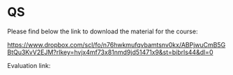 # QS

Please find below the link to download the material for the course:

https://www.dropbox.com/scl/fo/n76hwkmufqvbamtsnv0kx/ABPjwuCmB5GBtQu3KvV2EJM?rlkey=hvjx4mf73x81nmd9jd51471x9&st=bibrls44&dl=0


Evaluation link:
